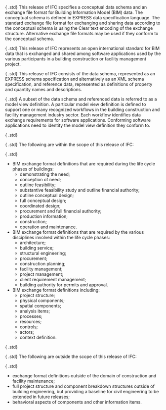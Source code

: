 ﻿{ .std}
This release of IFC specifies a conceptual data schema and an exchange file format for Building Information Model (BIM) data. The conceptual schema is defined in EXPRESS data specification language. The standard exchange file format for exchanging and sharing data according to the conceptual schema is using the Clear text encoding of the exchange structure. Alternative exchange file formats may be used if they conform to the conceptual schema.

{ .std}
This release of IFC represents an open international standard for BIM data that is exchanged and shared among software applications used by the various participants in a building construction or facility management project.

{ .std}
This release of IFC consists of the data schema, represented as an EXPRESS schema specification and alternatively as an XML schema specification, and reference data, represented as definitions of property and quantity names and descriptions.

{ .std}
A subset of the data schema and referenced data is referred to as a model view definition. A particular model view definition is defined to support one or many recognized workflows in the building construction and facility management industry sector. Each workflow identifies data exchange requirements for software applications. Conforming software applications need to identity the model view definition they conform to.

{ .std}
&nbsp;

{ .std}
The following are within the scope of this release of IFC:

{ .std}
* BIM exchange format definitions that are required during the life cycle phases of buildings: 
    * demonstrating the need; 
    * conception of need; 
    * outline feasibility; 
    * substantive feasibility study and outline financial authority; 
    * outline conceptual design; 
    * full conceptual design; 
    * coordinated design; 
    * procurement and full financial authority; 
    * production information; 
    * construction; 
    * operation and maintenance. 
* BIM exchange format definitions that are required by the various disciplines involved within the life cycle phases: 
    * architecture; 
    * building service; 
    * structural engineering; 
    * procurement; 
    * construction planning; 
    * facility management; 
    * project management; 
    * client requirement management; 
    * building authority for permits and approval. 
* BIM exchange format definitions including: 
    * project structure; 
    * physical components; 
    * spatial components; 
    * analysis items; 
    * processes; 
    * resources; 
    * controls; 
    * actors; 
    * context definition. 

{ .std}
&nbsp;

{ .std}
The following are outside the scope of this release of IFC:

{ .std}
* exchange format definitions outside of the domain of construction and facility maintenance; 
* full project structure and component breakdown structures outside of building engineering, but providing a baseline for civil engineering to be extended in future releases; 
* behavioral aspects of components and other information items.
